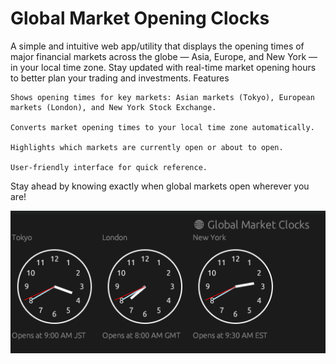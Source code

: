 # Global Market Opening Clocks

A simple and intuitive web app/utility that displays the opening times of major financial markets across the globe — Asia, Europe, and New York — in your local time zone. Stay updated with real-time market opening hours to better plan your trading and investments.
Features

    Shows opening times for key markets: Asian markets (Tokyo), European markets (London), and New York Stock Exchange.

    Converts market opening times to your local time zone automatically.

    Highlights which markets are currently open or about to open.

    User-friendly interface for quick reference.

Stay ahead by knowing exactly when global markets open wherever you are!

![Screenshot](clock.png)


